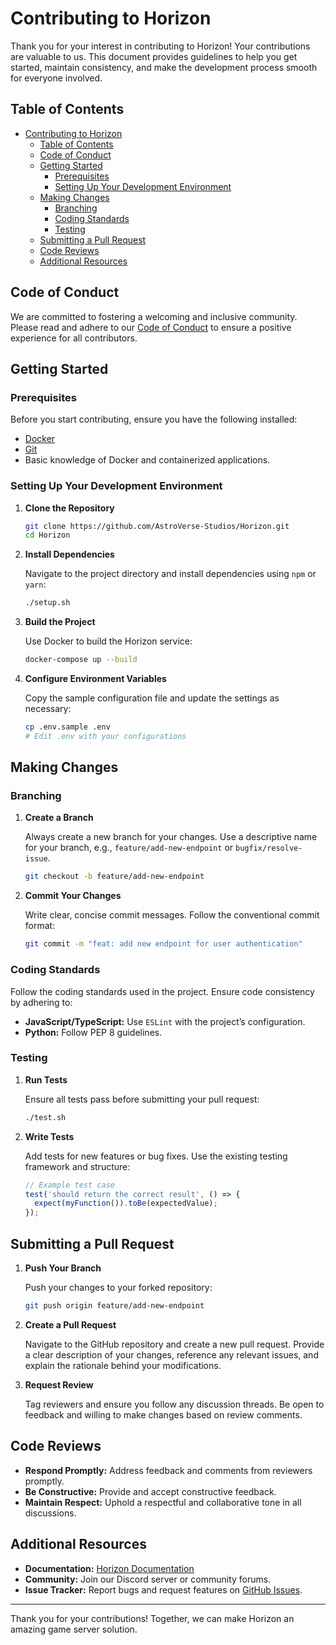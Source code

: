 # Contributing to Horizon

Thank you for your interest in contributing to Horizon! Your contributions are valuable to us. This document provides guidelines to help you get started, maintain consistency, and make the development process smooth for everyone involved.

## Table of Contents

- [Contributing to Horizon](#contributing-to-horizon)
  - [Table of Contents](#table-of-contents)
  - [Code of Conduct](#code-of-conduct)
  - [Getting Started](#getting-started)
    - [Prerequisites](#prerequisites)
    - [Setting Up Your Development Environment](#setting-up-your-development-environment)
  - [Making Changes](#making-changes)
    - [Branching](#branching)
    - [Coding Standards](#coding-standards)
    - [Testing](#testing)
  - [Submitting a Pull Request](#submitting-a-pull-request)
  - [Code Reviews](#code-reviews)
  - [Additional Resources](#additional-resources)

## Code of Conduct

We are committed to fostering a welcoming and inclusive community. Please read and adhere to our [Code of Conduct](CODE_OF_CONDUCT.md) to ensure a positive experience for all contributors.

## Getting Started

### Prerequisites

Before you start contributing, ensure you have the following installed:

- [Docker](https://www.docker.com/get-started)
- [Git](https://git-scm.com/book/en/v2/Getting-Started-Installing-Git)
- Basic knowledge of Docker and containerized applications.

### Setting Up Your Development Environment

1. **Clone the Repository**

   ```bash
   git clone https://github.com/AstroVerse-Studios/Horizon.git
   cd Horizon
   ```

2. **Install Dependencies**

   Navigate to the project directory and install dependencies using `npm` or `yarn`:

   ```bash
   ./setup.sh
   ```

3. **Build the Project**

   Use Docker to build the Horizon service:

   ```bash
   docker-compose up --build
   ```

4. **Configure Environment Variables**

   Copy the sample configuration file and update the settings as necessary:

   ```bash
   cp .env.sample .env
   # Edit .env with your configurations
   ```

## Making Changes

### Branching

1. **Create a Branch**

   Always create a new branch for your changes. Use a descriptive name for your branch, e.g., `feature/add-new-endpoint` or `bugfix/resolve-issue`.

   ```bash
   git checkout -b feature/add-new-endpoint
   ```

2. **Commit Your Changes**

   Write clear, concise commit messages. Follow the conventional commit format:

   ```bash
   git commit -m "feat: add new endpoint for user authentication"
   ```

### Coding Standards

Follow the coding standards used in the project. Ensure code consistency by adhering to:

- **JavaScript/TypeScript:** Use `ESLint` with the project’s configuration.
- **Python:** Follow PEP 8 guidelines.

### Testing

1. **Run Tests**

   Ensure all tests pass before submitting your pull request:

   ```bash
   ./test.sh
   ```

2. **Write Tests**

   Add tests for new features or bug fixes. Use the existing testing framework and structure:

   ```javascript
   // Example test case
   test('should return the correct result', () => {
     expect(myFunction()).toBe(expectedValue);
   });
   ```

## Submitting a Pull Request

1. **Push Your Branch**

   Push your changes to your forked repository:

   ```bash
   git push origin feature/add-new-endpoint
   ```

2. **Create a Pull Request**

   Navigate to the GitHub repository and create a new pull request. Provide a clear description of your changes, reference any relevant issues, and explain the rationale behind your modifications.

3. **Request Review**

   Tag reviewers and ensure you follow any discussion threads. Be open to feedback and willing to make changes based on review comments.

## Code Reviews

- **Respond Promptly:** Address feedback and comments from reviewers promptly.
- **Be Constructive:** Provide and accept constructive feedback.
- **Maintain Respect:** Uphold a respectful and collaborative tone in all discussions.

## Additional Resources

- **Documentation:** [Horizon Documentation](https://github.com/Stars-Beyond/Horizon-Community-Edition/wiki)
- **Community:** Join our Discord server or community forums.
- **Issue Tracker:** Report bugs and request features on [GitHub Issues](https://github.com/Stars-Beyond/Horizon-Community-Edition/issues/new/choose).


---

Thank you for your contributions! Together, we can make Horizon an amazing game server solution.
